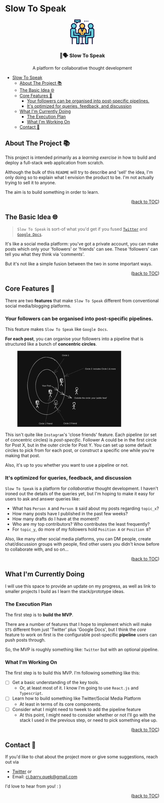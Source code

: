 # Slow To Speak

<!-- PROJECT LOGO -->
<div align="center">
  <a href="https://github.com/jjquek/slow-to-speak">
    <img src="images/logo.png" alt="Logo" width="80" height="80">
  </a>

  <h3 align="center">🐢🗣️ Slow To Speak</h3>

  <p align="center">
    A platform for collaborative thought development
    <br />
    <!-- <a href="https://barry-in-his-moms-basement.gitbook.io/slow-to-speak-the-journey/"><strong>Explore the gitbook to learn about the project idea more</strong></a> -->
  </p>
</div>

<a name="readme-toc"></a>

<!-- TABLE OF CONTENTS -->
- [Slow To Speak](#slow-to-speak)
  - [About The Project 📚](#about-the-project-)
  - [The Basic Idea 🌐](#the-basic-idea-)
  - [Core Features 🧰](#core-features-)
    - [Your followers can be organised into post-specific pipelines.](#your-followers-can-be-organised-into-post-specific-pipelines)
    - [It's optimized for queries, feedback, and discussion](#its-optimized-for-queries-feedback-and-discussion)
  - [What I'm Currently Doing](#what-im-currently-doing)
    - [The Execution Plan](#the-execution-plan)
    - [What I'm Working On](#what-im-working-on)
  - [Contact 👋](#contact-)

<!-- <details>
  <summary>Table of Contents</summary>
  <ol>
    <li><a href="#about-the-project">About The Project</a></li>
    <li><a href="#the-basic-idea">The Basic Idea</a></li>
    <li><a href="#core-features">Core Features</a></li>
    <li><a href="#contact">Contact</a></li>
    <!-- <li><a href="#acknowledgments">Acknowledgments</a></li> -->
  <!-- </ol>
</details> --> 

## About The Project 📚

This project is intended primarily as a *learning exercise* in how to build and deploy a full-stack web application from scratch. 

Although the bulk of this `README` will try to describe and 'sell' the idea, I'm only doing so to explain what I envision the product to be. I'm not actually trying to sell it to anyone. 

The aim is to build something in order to learn. 

<p align="right">(<a href="#readme-toc">back to TOC</a>)</p>

## The Basic Idea 🌐

>`Slow To Speak` is sort-of what you'd get if you fused [`Twitter`](https://twitter.com/home) and [`Google Docs`](https://www.google.com/docs/about/). 

It's like a social media platform: you've got a private account, you can make posts which only your 'followers' or 'friends' can see. These 'followers' can tell you what they think via 'comments'.

But it's not like a simple fusion between the two in some important ways. 

<p align="right">(<a href="#readme-toc">back to TOC</a>)</p>

<!-- 
## Core Principles 🤔

1. ### Write to think better

Often, written reasoning rewards coherence, clarity, and concision. 

As a result, the process of committing your thinking to text often leaves you with better and clearer ideas.

2. ### Think with others

And if you've written out your ideas, why not share it with others to get even more input?

But, you may not want to immediately put your ideas on the net for anyone to view. Perhaps you'd want to   -->

<!-- But, whether or not this actually results in better thinking is a function of *who* you end up sharing it with.

#### Out In The Wild

If you write a post on a platform like [Medium](https://medium.com/about?autoplay=1), it goes onto a public feed that is theoretically visible to anyone on the net.

That can be great, but perhaps you'd like to work  -->

## Core Features 🧰

There are two **features** that make `Slow To Speak` different from conventional social media/blogging platforms.

### Your followers can be organised into post-specific pipelines.

This feature makes `Slow To Speak` like `Google Docs`.

**For each post**, you can organise your followers into a pipeline that is structured like a bunch of **concentric circles**. 

<figure>
  <img
    src="images/concentric-circles.png"
    alt="Depiction of how posts become progressively visible on Slow To Speak"
    width="80%"
  />

</figure>


This isn't quite like `Instagram`'s 'close friends' feature. Each pipeline (or set of concentric circles) is *post-specific*. Follower A could be in the first circle for Post X, but in the outer circle for Post Y. You can set up some default circles to pick from for each post, or construct a specific one while you're making that post.

Also, it's up to you whether you want to use a pipeline or not.

### It's optimized for queries, feedback, and discussion

`Slow To Speak` is a platform for *collaborative* thought development. I haven't ironed out the details of the queries yet, but I'm hoping to make it easy for users to ask and answer queries like:

- What has `Person A` and `Person B` said about my posts regarding `topic_x`?
- How many posts have I published in the past few weeks? 
- How many drafts do I have at the moment?
- Who are my top contributors? Who contributes the least frequently?
- For `topic_y`, do more of my followers hold `Position A` or `Position B`?

Also, like many other social media platforms, you can DM people, create chat/discussion groups with people, find other users you didn't know before to collaborate with, and so on...

<p align="right">(<a href="#readme-toc">back to TOC</a>)</p>

## What I'm Currently Doing 

I will use this space to provide an update on my progress, as well as link to smaller projects I build as I learn the stack/prototype ideas.

### The Execution Plan

The first step is to **build the MVP**.

There are a number of features that I hope to implement which will make `STS` different from just 'Twitter' plus 'Google Docs', but I think the *core* feature to work on first is the configurable post-specific **pipeline** users can push posts through.

So, the MVP is roughly something like: `Twitter` but with an optional pipeline.

### What I'm Working On

The first step is to build this MVP. I'm following something like this:
* [ ] Get a basic understanding of the key tools.
  * Or, at least most of it. I know I'm going to use `React.js` and `Typescript`.
* [ ] Learn how to build something like Twitter/Social Media Platform
  * At least in terms of its core components. 
* [ ] Consider what I might need to tweek to add the pipeline feature
  * At this point, I might need to consider whether or not I'll go with the stack I used in the previous step, or need to pick something else up.

<p align="right">(<a href="#readme-toc">back to TOC</a>)</p>


<!-- TODO : will add deliverables here as they are actually constructed. -->

<!-- ## Why All The Writing?

Here's why:

[This guy](https://www.joelonsoftware.com/2000/10/02/painless-functional-specifications-part-1-why-bother/) and [this guy](https://www.youtube.com/watch?v=M0AHyWCB2O4) convinced me that taking time to write a spec is really worth while.

While developers can't replace programs with prose, writing can you:
* clarify, refine and express your own ideas, which helps you
* communicate your intentions to others better, which could help you
* communicate with your team better, especially when you work in a big team

I'm also hoping these writings will form a narrative that can help others who want to embark on a similar journey.  -->

## Contact 👋

If you'd like to chat about the project more or give some suggestions, reach out via
* [Twitter](https://twitter.com/barrtholemew) or
* Email: ci.barry.quek@gmail.com  

I'd love to hear from you! : )

<p align="right">(<a href="#readme-toc">back to TOC</a>)</p>

<!-- ## Acknowledgements 💯

* The name of the project comes from a verse in the Bible: James 1:19. 

> My dear brothers and sisters, take note of this: Everyone should be quick to listen, **slow to speak** and slow to become angry, because human anger does not produce the righteousness that God desires.

In context, the verse is not about making thoughtful posts. But I got the name from this verse anyway 🤷‍♂️. 

* My many intelligent friends and family whom I am talking to about the idea in both its technical and non-technical aspects.

<p align="right">(<a href="#readme-top">back to top</a>)</p> -->

